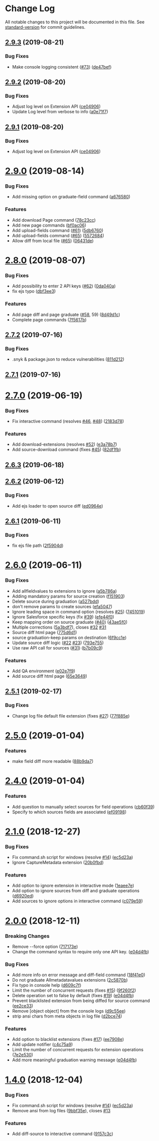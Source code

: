 # Change Log

All notable changes to this project will be documented in this file. See [standard-version](https://github.com/conventional-changelog/standard-version) for commit guidelines.

<a name="2.9.3"></a>
## [2.9.3](https://github.com/coveooss/platform-client/compare/v2.9.2...v2.9.3) (2019-08-21)


### Bug Fixes

* Make console logging consistent ([#73](https://github.com/coveooss/platform-client/issues/73)) ([de47bef](https://github.com/coveooss/platform-client/commit/de47bef))



<a name="2.9.2"></a>
## [2.9.2](https://github.com/coveooss/platform-client/compare/v2.9.0...v2.9.2) (2019-08-20)


### Bug Fixes

*  Adjust log level on Extension API ([ce04906](https://github.com/coveooss/platform-client/commit/ce04906))
* Update Log level from verbose to info ([a0e71f7](https://github.com/coveooss/platform-client/commit/a0e71f7))



<a name="2.9.1"></a>
## [2.9.1](https://github.com/coveooss/platform-client/compare/v2.9.0...v2.9.1) (2019-08-20)


### Bug Fixes

*  Adjust log level on Extension API ([ce04906](https://github.com/coveooss/platform-client/commit/ce04906))



<a name="2.9.0"></a>
# [2.9.0](https://github.com/coveooss/platform-client/compare/v2.8.0...v2.9.0) (2019-08-14)


### Bug Fixes

* Add missing option on graduate-field command ([a676580](https://github.com/coveooss/platform-client/commit/a676580))


### Features

* Add download Page command ([78c23cc](https://github.com/coveooss/platform-client/commit/78c23cc))
* Add new page commands ([bf0ac06](https://github.com/coveooss/platform-client/commit/bf0ac06))
* Add upload-fields command ([#61](https://github.com/coveooss/platform-client/issues/61)) ([5db6760](https://github.com/coveooss/platform-client/commit/5db6760))
* Add upload-fields command ([#65](https://github.com/coveooss/platform-client/issues/65)) ([5572684](https://github.com/coveooss/platform-client/commit/5572684))
* Allow diff from local file ([#65](https://github.com/coveooss/platform-client/issues/65)) ([06431de](https://github.com/coveooss/platform-client/commit/06431de))



<a name="2.8.0"></a>
# [2.8.0](https://github.com/coveooss/platform-client/compare/v2.7.2...v2.8.0) (2019-08-07)


### Bug Fixes

* Add possibility to enter 2 API keys ([#62](https://github.com/coveooss/platform-client/issues/62)) ([0da040a](https://github.com/coveooss/platform-client/commit/0da040a))
* fix ejs typo ([dbf3ee3](https://github.com/coveooss/platform-client/commit/dbf3ee3))


### Features

* Add page diff and page graduate ([#58](https://github.com/coveooss/platform-client/issues/58), 59) ([8d49d1c](https://github.com/coveooss/platform-client/commit/8d49d1c))
* Complete page commands ([7f5617b](https://github.com/coveooss/platform-client/commit/7f5617b))



<a name="2.7.2"></a>
## [2.7.2](https://github.com/coveooss/platform-client/compare/v2.7.1...v2.7.2) (2019-07-16)


### Bug Fixes

* .snyk & package.json to reduce vulnerabilities ([811d212](https://github.com/coveooss/platform-client/commit/811d212))



<a name="2.7.1"></a>
## [2.7.1](https://github.com/coveooss/platform-client/compare/v2.7.0...v2.7.1) (2019-07-16)



<a name="2.7.0"></a>
# [2.7.0](https://github.com/coveooss/platform-client/compare/v2.6.3...v2.7.0) (2019-06-19)


### Bug Fixes

* Fix interactive command (resolves [#46](https://github.com/coveooss/platform-client/issues/46), [#48](https://github.com/coveooss/platform-client/issues/48)) ([2183d78](https://github.com/coveooss/platform-client/commit/2183d78))


### Features

* Add download-extensions (resolves [#52](https://github.com/coveooss/platform-client/issues/52)) ([e3a78b7](https://github.com/coveooss/platform-client/commit/e3a78b7))
* Add source-download command (fixes [#45](https://github.com/coveooss/platform-client/issues/45)) ([82df1fb](https://github.com/coveooss/platform-client/commit/82df1fb))



<a name="2.6.3"></a>
## [2.6.3](https://github.com/coveooss/platform-client/compare/v2.6.2...v2.6.3) (2019-06-18)



<a name="2.6.2"></a>
## [2.6.2](https://github.com/coveooss/platform-client/compare/v2.6.1...v2.6.2) (2019-06-12)


### Bug Fixes

* Add ejs loader to open source diff ([ed0964e](https://github.com/coveooss/platform-client/commit/ed0964e))



<a name="2.6.1"></a>
## [2.6.1](https://github.com/coveooss/platform-client/compare/v2.6.0...v2.6.1) (2019-06-11)


### Bug Fixes

* fix ejs file path ([2f5904d](https://github.com/coveooss/platform-client/commit/2f5904d))



<a name="2.6.0"></a>
# [2.6.0](https://github.com/coveooss/platform-client/compare/v2.5.1...v2.6.0) (2019-06-11)


### Bug Fixes

* Add allfieldvalues to extensions to ignore ([a5b786a](https://github.com/coveooss/platform-client/commit/a5b786a))
* Adding mandatory params for source creation ([f151903](https://github.com/coveooss/platform-client/commit/f151903))
* Delete source during graduation ([a527bdd](https://github.com/coveooss/platform-client/commit/a527bdd))
* don't remove params to create sources ([efa5047](https://github.com/coveooss/platform-client/commit/efa5047))
* Ignore leading space in command option (resolves [#25](https://github.com/coveooss/platform-client/issues/25)) ([7451019](https://github.com/coveooss/platform-client/commit/7451019))
* Ignore Salesforce specific keys (fix [#39](https://github.com/coveooss/platform-client/issues/39)) ([efe44f0](https://github.com/coveooss/platform-client/commit/efe44f0))
* Keep mapping order on source graduate ([#40](https://github.com/coveooss/platform-client/issues/40)) ([43ae5f0](https://github.com/coveooss/platform-client/commit/43ae5f0))
* Multiple corrections ([5a3bdf7](https://github.com/coveooss/platform-client/commit/5a3bdf7)), closes [#32](https://github.com/coveooss/platform-client/issues/32) [#31](https://github.com/coveooss/platform-client/issues/31)
* Source diff html page ([775d6d1](https://github.com/coveooss/platform-client/commit/775d6d1))
* source graduation-keep params on destination ([6f9cc1e](https://github.com/coveooss/platform-client/commit/6f9cc1e))
* Update source diff logic ([#22](https://github.com/coveooss/platform-client/issues/22) [#23](https://github.com/coveooss/platform-client/issues/23)) ([793e755](https://github.com/coveooss/platform-client/commit/793e755))
* Use raw API call for sources ([#31](https://github.com/coveooss/platform-client/issues/31)) ([b7b09c9](https://github.com/coveooss/platform-client/commit/b7b09c9))


### Features

* Add QA environment ([e02e7f9](https://github.com/coveooss/platform-client/commit/e02e7f9))
* Add source diff html page ([65e3649](https://github.com/coveooss/platform-client/commit/65e3649))



<a name="2.5.1"></a>
## [2.5.1](https://github.com/coveooss/platform-client/compare/v2.5.0...v2.5.1) (2019-02-17)


### Bug Fixes

* Change log file default file extension (fixes [#27](https://github.com/coveooss/platform-client/issues/27)) ([77f885e](https://github.com/coveooss/platform-client/commit/77f885e))



<a name="2.5.0"></a>
# [2.5.0](https://github.com/coveooss/platform-client/compare/v2.4.0...v2.5.0) (2019-01-04)


### Features

* make field diff more readable ([88b9da7](https://github.com/coveooss/platform-client/commit/88b9da7))



<a name="2.4.0"></a>
# [2.4.0](https://github.com/coveooss/platform-client/compare/v2.3.1...v2.4.0) (2019-01-04)


### Features

* Add question to manually select sources for field operations ([cb60f39](https://github.com/coveooss/platform-client/commit/cb60f39))
* Specify to which sources fields are associated ([ef09198](https://github.com/coveooss/platform-client/commit/ef09198))


<!--
<a name="2.3.1"></a>
## [2.3.1](https://github.com/coveooss/platform-client/compare/v2.3.0...v2.3.1) (2018-12-27) 



<a name="2.3.0"></a>
# [2.3.0](https://github.com/coveooss/platform-client/compare/v2.2.0...v2.3.0) (2018-12-27)



<a name="2.2.0"></a>
# [2.2.0](https://github.com/coveooss/platform-client/compare/v2.1.0...v2.2.0) (2018-12-27)

 -->

<a name="2.1.0"></a>
# [2.1.0](https://github.com/coveooss/platform-client/compare/v2.0.0...v2.1.0) (2018-12-27)


### Bug Fixes

* Fix command.sh script for windows (resolve [#14](https://github.com/coveooss/platform-client/issues/14)) ([ec5d23a](https://github.com/coveooss/platform-client/commit/ec5d23a))
* Ignore CaptureMetadata extension ([20b0fbd](https://github.com/coveooss/platform-client/commit/20b0fbd))


### Features

* Add option to ignore extension in interactive mode ([1eaee7e](https://github.com/coveooss/platform-client/commit/1eaee7e))
* Add option to ignore sources from diff and graduate operations ([d6920ed](https://github.com/coveooss/platform-client/commit/d6920ed))
* Add sources to ignore options in interactive command ([c079e59](https://github.com/coveooss/platform-client/commit/c079e59))



<a name="2.0.0"></a>
# [2.0.0](https://github.com/coveooss/platform-client/compare/v1.5.0...v2.0.0) (2018-12-11)


### Breaking Changes
* Remove --force option ([717173e](https://github.com/coveooss/platform-client/commit/717173e))
* Change the command syntax to require only one API key. ([e04d4fb](https://github.com/coveooss/platform-client/commit/e04d4fb))


### Bug Fixes

* Add more info on error message and diff-field command ([18f41e0](https://github.com/coveooss/platform-client/commit/18f41e0))
* Do not graduate Allmetadatavalues extensions ([2c5870b](https://github.com/coveooss/platform-client/commit/2c5870b))
* Fix typo in console help ([d609c7f](https://github.com/coveooss/platform-client/commit/d609c7f))
* Limit the number of concurrent requests (fixes [#15](https://github.com/coveooss/platform-client/issues/15)) ([9f260f2](https://github.com/coveooss/platform-client/commit/9f260f2))
* Delete operation set to false by default (fixes [#19](https://github.com/coveooss/platform-client/issues/19)) ([e04d4fb](https://github.com/coveooss/platform-client/commit/e04d4fb))
* Prevent blacklisted extension from being diffed for source command ([ee2ce33](https://github.com/coveooss/platform-client/commit/ee2ce33))
* Remove [object object] from the console logs ([d9c55ee](https://github.com/coveooss/platform-client/commit/d9c55ee))
* strip ansi chars from meta objects in log file ([d2bce74](https://github.com/coveooss/platform-client/commit/d2bce74))


### Features

* Add option to blacklist extensions (fixes [#17](https://github.com/coveooss/platform-client/issues/17)) ([ee7908e](https://github.com/coveooss/platform-client/commit/ee7908e))
* Add update notifier ([c4c75a9](https://github.com/coveooss/platform-client/commit/c4c75a9))
* Limit the number of concurrent requests for extension operations ([7e2e530](https://github.com/coveooss/platform-client/commit/7e2e530))
* Add more meaningful graduation warning message ([e04d4fb](https://github.com/coveooss/platform-client/commit/e04d4fb))



<!-- <a name="1.5.0"></a>
# [1.5.0](https://github.com/coveooss/platform-client/compare/v1.4.0...v1.5.0) (2018-12-05)
 -->


<a name="1.4.0"></a>
# [1.4.0](https://github.com/coveooss/platform-client/compare/v1.3.1...v1.4.0) (2018-12-04)


### Bug Fixes

* Fix command.sh script for windows (resolve [#14](https://github.com/coveooss/platform-client/issues/14)) ([ec5d23a](https://github.com/coveooss/platform-client/commit/ec5d23a))
* Remove ansi from log files ([9bbf35e](https://github.com/coveooss/platform-client/commit/9bbf35e)), closes [#13](https://github.com/coveooss/platform-client/issues/13)


### Features

* Add diff-source to interactive command ([9157c3c](https://github.com/coveooss/platform-client/commit/9157c3c))
